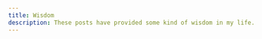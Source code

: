 ```yaml
---
title: Wisdom
description: These posts have provided some kind of wisdom in my life. Whether that is accurate or not is another matter.
---
```

